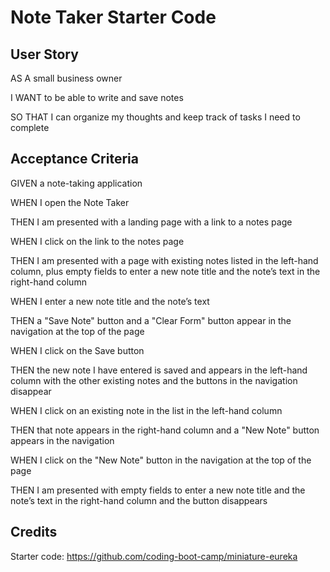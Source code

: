 # Note Taker Starter Code

## User Story
AS A small business owner

I WANT to be able to write and save notes

SO THAT I can organize my thoughts and keep track of tasks I need to complete

## Acceptance Criteria
GIVEN a note-taking application

WHEN I open the Note Taker

THEN I am presented with a landing page with a link to a notes page

WHEN I click on the link to the notes page

THEN I am presented with a page with existing notes listed in the left-hand column, plus empty fields to enter a new note title and the note’s text in the right-hand column

WHEN I enter a new note title and the note’s text

THEN a "Save Note" button and a "Clear Form" button appear in the navigation at the top of the page

WHEN I click on the Save button

THEN the new note I have entered is saved and appears in the left-hand column with the other existing notes and the buttons in the navigation disappear

WHEN I click on an existing note in the list in the left-hand column

THEN that note appears in the right-hand column and a "New Note" button appears in the navigation

WHEN I click on the "New Note" button in the navigation at the top of the page

THEN I am presented with empty fields to enter a new note title and the note’s text in the right-hand column and the button disappears

## Credits
Starter code: https://github.com/coding-boot-camp/miniature-eureka
